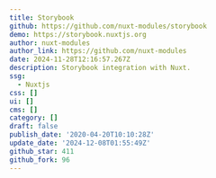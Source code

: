 ```yaml
---
title: Storybook
github: https://github.com/nuxt-modules/storybook
demo: https://storybook.nuxtjs.org
author: nuxt-modules
author_link: https://github.com/nuxt-modules
date: 2024-11-28T12:16:57.267Z
description: Storybook integration with Nuxt.
ssg:
  - Nuxtjs
css: []
ui: []
cms: []
category: []
draft: false
publish_date: '2020-04-20T10:10:28Z'
update_date: '2024-12-08T01:55:49Z'
github_star: 411
github_fork: 96
---
```

